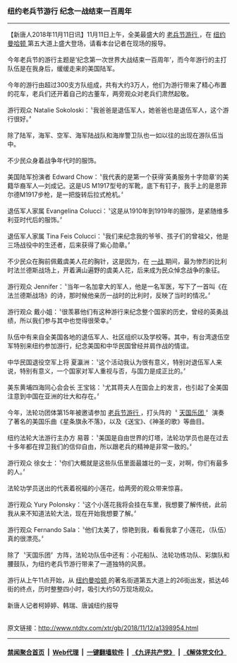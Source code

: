 ### 纽约老兵节游行 纪念一战结束一百周年
------------------------

<div class="wysiwyg">
 【新唐人2018年11月11日讯】11月11日上午，全美最盛大的
 <a href="http://www.ntdtv.com/xtr/gb/articlelistbytag_老兵节游行.html" target="_blank">
  老兵节游行
 </a>
 ，在
 <a href="http://www.ntdtv.com/xtr/gb/articlelistbytag_纽约曼哈顿.html" target="_blank">
  纽约曼哈顿
 </a>
 第五大道上盛大登场，请看本台记者在现场的报导。
 <br/>
 <br/>
 今年老兵节的游行主题是‘纪念第一次世界大战结束一百周年’，而今年游行的主打队伍是在我身后，缓缓走来的美国陆军。
 <br/>
 <br/>
 今年的游行由超过300支方队组成，共有大约3万人，他们为游行带来了精心布置的花车，老兵们还开着自己的古董车，两旁观众对老兵们肃然起敬。
 <br/>
 <br/>
 游行观众 Natalie Sokoloski：〝我爸爸是退伍军人，她爸爸也是退伍军人，这个游行很好。〞
 <br/>
 <br/>
 除了陆军，海军、空军、海军陆战队和海岸警卫队也一如以往的出现在游队伍当中。
 <br/>
 <br/>
 不少民众身着战争年代时的服饰。
 <br/>
 <br/>
 美国陆军扮演者 Edward Chow：〝我代表的是第一个获得‘英勇服务十字勋章’的美籍华裔军人—刘成记。这是US M1917型号的军靴，底下有钉子，我手上的是恩菲尔德M1917步枪，是一把旋转后拉式枪机。〞
 <br/>
 <br/>
 退伍军人家属 Evangelina Colucci：〝这是从1910年到1919年的服饰，是紧随维多利亚时代后的服饰。〞
 <br/>
 <br/>
 退伍军人家属 Tina Feis Colucci：〝我们来纪念我的爷爷、孩子们的曾祖父，他是三场战役中的生还者，后来获得了紫心勋章。〞
 <br/>
 <br/>
 不少民众在胸前佩戴虞美人花的胸针，这是因为，在
 <a href="http://www.ntdtv.com/xtr/gb/articlelistbytag_一战.html" target="_blank">
  一战
 </a>
 期间，最为惨烈的比利时法兰德斯战场上，开着满山遍野的虞美人花，后来成为民众悼念战争的象征。
 <br/>
 <br/>
 游行观众 Jennifer：〝当年一名加拿大的军人，他是一名军医，写下了一首叫《在法兰德斯战场》的诗，那时候他亲历一战时的比利时，反映了当时的情况。〞
 <br/>
 <br/>
 游行观众 戴小姐：〝很羡慕他们有这种游行来纪念整个国家的历史，曾经的英勇战绩，所以我们参与其中也觉得很荣幸。〞
 <br/>
 <br/>
 队伍中有来自全美国各地的退伍军人、社区组织以及学校等。其中，有台湾退伍空军特别来纽约参加游行，纪念美国和中华民国曾经并肩作战的情谊。
 <br/>
 <br/>
 中华民国退役空军上将  夏瀛洲：〝这个活动我认为很有意义，特别对退伍军人来说，特别有意义，一个国家对军人重视与否，与国力是成正比的。〞
 <br/>
 <br/>
 美东黄埔四海同心会会长 王宝铭：〝尤其蒋夫人在国会上的发言，也引起了全美国注意到中国在亚洲的壮大和存在。〞
 <br/>
 <br/>
 今年，法轮功团体第15年被邀请参加
 <a href="http://www.ntdtv.com/xtr/gb/articlelistbytag_老兵节游行.html" target="_blank">
  老兵节游行
 </a>
 ，打头阵的〝
 <a href="http://www.ntdtv.com/xtr/gb/articlelistbytag_天国乐团.html" target="_blank">
  天国乐团
 </a>
 〞演奏了著名的美国乐曲《星条旗永不落》，以及《送宝》、《神圣的歌》等曲目。
 <br/>
 <br/>
 纽约法轮大法游行主办方 易蓉：〝美国是自由世界的灯塔，法轮功学员也是在过去十多年都在捍卫我们的信仰自由，所以跟老兵的精神是非常一致的。〞
 <br/>
 <br/>
 游行观众 徐女士：〝你们大概就是这些队伍里面最雄壮的一支，对啊，你们有最多的人。〞
 <br/>
 <br/>
 法轮功学员送出的代表着祝福的小莲花，给两旁的观众带来惊喜。
 <br/>
 <br/>
 游行观众 Yury Polonsky：〝这个小莲花我将会挂在车里，我想要了解传统，此前我从来不知道法轮大法，现在开始我想要了解。〞
 <br/>
 <br/>
 游行观众 Fernando Sala：〝他们太美了，惊艳到我，看看我拿了小莲花，（队伍）真的很漂亮。〞
 <br/>
 <br/>
 除了〝天国乐团〞方阵，法轮功队伍中还有：小花船队、法轮功练功队、彩旗队和腰鼓队，为纽约老兵节游行带来了一道独特的风景。
 <br/>
 <br/>
 游行从上午11点开始，从
 <a href="http://www.ntdtv.com/xtr/gb/articlelistbytag_纽约曼哈顿.html" target="_blank">
  纽约曼哈顿
 </a>
 的著名街道第五大道上的26街出发，抵达46街的终点，历时整整四小时，吸引大约50万现场观众。
 <br/>
 <br/>
 新唐人记者柯婷婷、韩瑞、唐诚纽约报导
</div>

<br/>原文链接：http://www.ntdtv.com/xtr/gb/2018/11/12/a1398954.html


------------------------
#### [禁闻聚合首页](https://github.com/gfw-breaker/banned-news/blob/master/README.md) &nbsp;|&nbsp; [Web代理](https://github.com/gfw-breaker/open-proxy/blob/master/README.md) &nbsp;|&nbsp; [一键翻墙软件](https://github.com/gfw-breaker/nogfw/blob/master/README.md) &nbsp;|&nbsp; [《九评共产党》](https://github.com/gfw-breaker/9ping.md/blob/master/README.md#九评之一评共产党是什么) &nbsp;|&nbsp; [《解体党文化》](https://github.com/gfw-breaker/jtdwh.md/blob/master/README.md#绪论)